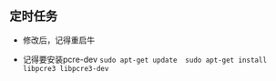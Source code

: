 ## 定时任务
   - 修改后，记得重启牛
   
   - 记得要安装pcre-dev
    ```
    sudo apt-get update 
    sudo apt-get install libpcre3 libpcre3-dev 
    ```
